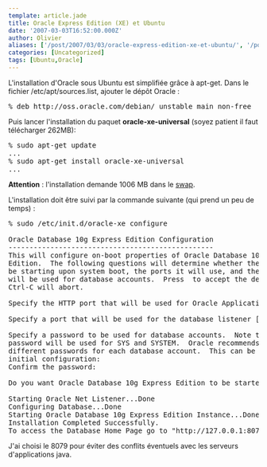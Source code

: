 ```yaml
---
template: article.jade
title: Oracle Express Edition (XE) et Ubuntu
date: '2007-03-03T16:52:00.000Z'
author: Olivier
aliases: ['/post/2007/03/03/oracle-express-edition-xe-et-ubuntu/', '/post/2007/03/03/oracle-express-edition-xe-et-ubuntu/']
categories: [Uncategorized]
tags: [Ubuntu,Oracle]
---
```


<p>L'installation d'Oracle sous Ubuntu est simplifiée grâce à apt-get. Dans le fichier /etc/apt/sources.list, ajouter le dépôt Oracle :</p> 
<pre class="prettyprint lang-bsh">
% deb http://oss.oracle.com/debian/ unstable main non-free 
</pre>
<p>Puis lancer l'installation du paquet <strong>oracle-xe-universal</strong> (soyez patient il faut télécharger 262MB):</p> 
<pre class="prettyprint lang-bsh">
% sudo apt-get update 
... 
% sudo apt-get install oracle-xe-universal 
... 
</pre>
<p><strong>Attention</strong> : l'installation demande 1006 MB dans le <a href="/post/2007/03/03/Swap-et-UUID">swap</a>.</p> <p>L'installation doit être suivi par la commande suivante (qui prend un peu de temps) :</p> 

<pre class="prettyprint lang-bsh">
% sudo /etc/init.d/oracle-xe configure

Oracle Database 10g Express Edition Configuration
&#45;&#45;&#45;&#45;&#45;&#45;&#45;&#45;&#45;&#45;&#45;&#45;&#45;&#45;&#45;&#45;&#45;&#45;&#45;&#45;&#45;&#45;&#45;&#45;&#45;&#45;&#45;&#45;&#45;&#45;&#45;&#45;&#45;&#45;&#45;&#45;&#45;&#45;&#45;&#45;&#45;&#45;&#45;&#45;&#45;&#45;&#45;&#45;&#45;
This will configure on-boot properties of Oracle Database 10g Express 
Edition.  The following questions will determine whether the database should 
be starting upon system boot, the ports it will use, and the passwords that 
will be used for database accounts.  Press <Enter> to accept the defaults. 
Ctrl-C will abort.

Specify the HTTP port that will be used for Oracle Application Express [8080]:8079

Specify a port that will be used for the database listener [1521]:

Specify a password to be used for database accounts.  Note that the same
password will be used for SYS and SYSTEM.  Oracle recommends the use of 
different passwords for each database account.  This can be done after 
initial configuration:
Confirm the password:

Do you want Oracle Database 10g Express Edition to be started on boot (y/n) [y]:y

Starting Oracle Net Listener...Done
Configuring Database...Done
Starting Oracle Database 10g Express Edition Instance...Done
Installation Completed Successfully.
To access the Database Home Page go to "http://127.0.0.1:8079/apex"
</pre> <p>J'ai choisi le 8079 pour éviter des conflits éventuels avec les serveurs d'applications java.</p>
